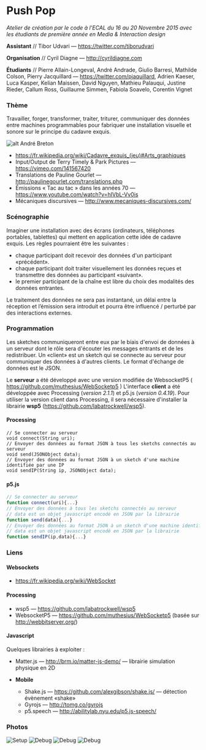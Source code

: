 # Push Pop
*Atelier de création par le code à l'ECAL du 16 au 20 Novembre 2015 avec les étudiants de première année en Media & Interaction design*

**Assistant** // Tibor Udvari — https://twitter.com/tiborudvari

**Organisation** // Cyril Diagne — http://cyrildiagne.com

**Étudiants** // Pierre Allain-Longeval, André Andrade, Giulio Barresi, Mathilde Colson, Pierry Jacquillard — https://twitter.com/pjaquillard, Adrien Kaeser, Luca Kasper, Kelian Maissen, David Nguyen, Mathieu Palauqui, Justine Rieder, Callum Ross, Guillaume Simmen, Fabiola Soavelo, Corentin Vignet 

### Thème 

Travailler, forger, transformer, traiter, triturer, communiquer des données entre machines programmables pour fabriquer une installation visuelle et sonore sur le principe du cadavre exquis.

![alt André Breton](http://masmoulin.blog.lemonde.fr/files/2012/02/Cadavre-exquis_Andr%C3%A9-Breton-Goemans-Camille-Jacques-Pr%C3%A9vert-Yves-Tanguy.png)

* https://fr.wikipedia.org/wiki/Cadavre_exquis_(jeu)#Arts_graphiques
* Input/Output de Terry Timely & Park Pictures — https://vimeo.com/141567420
* Translations de Pauline Gourlet — http://paulinegourlet.com/translations.php
* Émissions « Tac au tac » dans les années 70 — https://www.youtube.com/watch?v=hIVbL-Vv0is
* Mécaniques discursives — http://www.mecaniques-discursives.com/


### Scénographie 
Imaginer une installation avec des écrans (ordinateurs, téléphones portables, tablettes) qui mettent en application cette idée de cadavre exquis. Les règles pourraient être les suivantes :
* chaque participant doit recevoir des données d'un participant «précédent».
* chaque participant doit traiter visuellement les données reçues et transmettre des données au participant «suivant».
* le premier participant de la chaîne est libre du choix des modalités des données entrantes.

Le traitement des données ne sera pas instantané, un délai entre la réception et l’émission sera introduit et pourra être influencé / perturbé par des interactions externes.


### Programmation
Les sketches communiqueront entre eux par le biais d'envoi de données à un serveur dont le rôle sera d'écouter les messages entrants et de les redistribuer. Un «client» est un sketch qui se connecte au serveur pour communiquer des données à d'autres clients. Le format d'échange de données est le JSON.

Le **serveur** a été développé avec une version modifiée de WebsocketP5 ( https://github.com/muthesius/WebSocketp5 )
L'interface **client** a été développée avec Processing (*version 2.1.1*) et p5.js (*version 0.4.19*). Pour utiliser la version client dans Processing, il sera nécessaire d'installer la librairie **wsp5** (https://github.com/labatrockwell/wsp5). 


#### Processing
```processing
// Se connecter au serveur
void connect(String uri);
// Envoyer des données au format JSON à tous les sketchs connectés au serveur
void send(JSONObject data);
// Envoyer des données au format JSON à un sketch d'une machine identifiée par une IP
void sendIP(String ip, JSONObject data);
```


#### p5.js
```javascript
// Se connecter au serveur
function connect(uri){...}
// Envoyer des données à tous les sketchs connectés au serveur
// data est un objet javascript encodé en JSON par la librairie
function send(data){...}
// Envoyer des données au format JSON à un sketch d'une machine identifiée par une IP
// data est un objet javascript encodé en JSON par la librairie
function sendIP(ip,data){...}
```


### Liens
#### Websockets
* https://fr.wikipedia.org/wiki/WebSocket

#### Processing
* wsp5 — https://github.com/labatrockwell/wsp5
* WebsocketP5 — https://github.com/muthesius/WebSocketp5 (basée sur http://webbitserver.org/)

#### Javascript
Quelques librairies à exploiter : 
* Matter.js — http://brm.io/matter-js-demo/ — librairie simulation physique en 2D

* **Mobile**
  * Shake.js — https://github.com/alexgibson/shake.js/ — détection évènement «shake»
  * Gyrojs — http://tomg.co/gyrojs 
  * p5.speech — http://abilitylab.nyu.edu/p5.js-speech/

### Photos
![Setup](http://v3ga.github.io/Images/Workshop_ECAL_2015_PushPop/Setup_installation_finale_cadavre_exquis.JPG)
![Debug](http://v3ga.github.io/Images/Workshop_ECAL_2015_PushPop/Setup_installation_finale_cadavre_exquis_debug.JPG)
![Debug](http://v3ga.github.io/Images/Workshop_ECAL_2015_PushPop/Installation_finale_cadavre_exquis.jpg)
![Debug](http://v3ga.github.io/Images/Workshop_ECAL_2015_PushPop/Setup_classroom_01.jpg)

